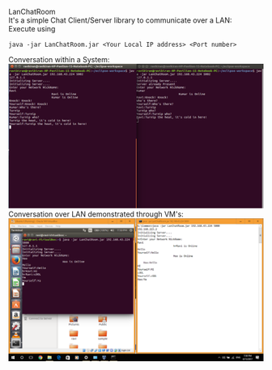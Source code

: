 LanChatRoom  
It's a simple Chat Client/Server library to communicate over a LAN:  
Execute using   
```
java -jar LanChatRoom.jar <Your Local IP address> <Port number>  
```
Conversation within a System:   
![alt text](https://raw.githubusercontent.com/Ravikiran001/LanChatRoom/master/ScreenShots/Lan%20Chat%20Screenshot.png?token=AQRpmpYmuSrAcsbi44wZ2sjsu6vhVsYEks5ZmZSMwA%3D%3D)  
Conversation over LAN demonstrated through VM's:   
![alt text](https://raw.githubusercontent.com/Ravikiran001/LanChatRoom/master/ScreenShots/ConversationOverVM.png)
